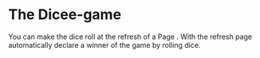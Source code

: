 # <h1> The Dicee-game </h1>

You can make the dice roll at the refresh of a Page . With the refresh page automatically declare a winner of the game by rolling dice.
